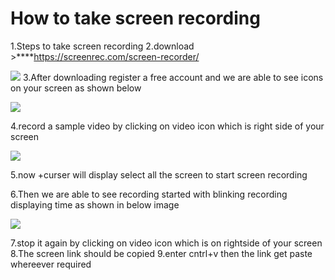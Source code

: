 # How to take screen recording
1.Steps to take screen recording
2.download >****https://screenrec.com/screen-recorder/



![](https://i.gyazo.com/926f5ea2bd6a4ae93fed2fe50d496105.png)
3.After downloading  register a free account and we are able to see icons on your screen as shown below


![](https://i.gyazo.com/002d96c394d8d412ae4144c373153016.png)


4.record a sample video by clicking on video icon which is right side of your screen


![](https://i.gyazo.com/0649e4aa1bed55bf4059c7563892c6bb.png)


5.now +curser will display select all the screen to start screen recording

6.Then we are able to see recording started with blinking recording displaying time as shown in below image

![](https://i.gyazo.com/d2d54b610942b78370cd1a041b99d607.png)


7.stop it again by clicking on  video icon which is on rightside of your screen
8.The screen link should be copied
9.enter cntrl+v then the link get paste whereever required
